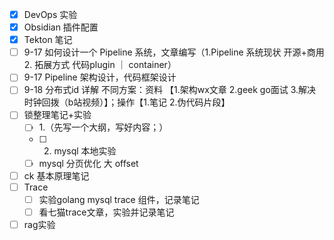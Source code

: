 - [x] DevOps 实验 
- [x] Obsidian 插件配置
- [x] Tekton 笔记
- [ ] 9-17 如何设计一个 Pipeline 系统，文章编写（1.Pipeline 系统现状 开源+商用 2. 拓展方式 代码plugin ｜ container）
- [ ] 9-17 Pipeline 架构设计，代码框架设计
- [ ] 9-18 分布式id 详解 不同方案：资料 【1.架构wx文章 2.geek go面试 3.解决时钟回拨（b站视频）】；操作【1.笔记 2.伪代码片段】
- [ ] 锁整理笔记+实验 
	- [ ] 1.（先写一个大纲，写好内容；）
	- [ ] 2. mysql 本地实验
	- [ ] mysql 分页优化 大 offset
- [ ] ck 基本原理笔记
- [ ] Trace
	- [ ] 实验golang mysql trace 组件，记录笔记
	- [ ] 看七猫trace文章，实验并记录笔记
- [ ] rag实验

